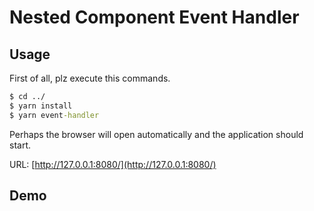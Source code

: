 # Nested Component Event Handler

## Usage

First of all, plz execute this commands.

```cmd
$ cd ../
$ yarn install
$ yarn event-handler
```

Perhaps the browser will open automatically and the application should start.

URL: [http://127.0.0.1:8080/](http://127.0.0.1:8080/)

## Demo

